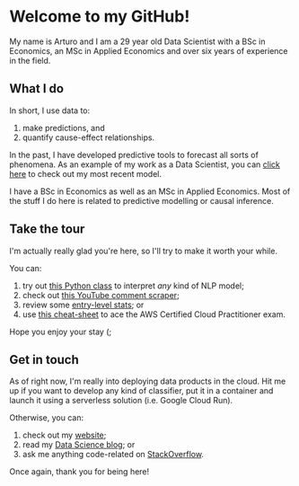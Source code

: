 # Welcome to my GitHub!
My name is Arturo and I am a 29 year old Data Scientist with a BSc in Economics, an MSc in Applied Economics and over six years of experience in the field.

## What I do
In short, I use data to:
1. make predictions, and
2. quantify cause-effect relationships.

In the past, I have developed predictive tools to forecast all sorts of phenomena. As an example of my work as a Data Scientist, you can [click here](https://developer.circulodecredito.com.mx/productos/fintech-score) to check out my most recent model.

I have a BSc in Economics as well as an MSc in Applied Economics. Most of the stuff I do here is related to predictive modelling or causal inference.

## Take the tour
I'm actually really glad you're here, so I'll try to make it worth your while.

You can:
1. try out [this Python class](https://github.com/ArturoSbr/understanding-vadr/blob/main/cod/03-lime/lime.py) to interpret *any* kind of NLP model;
2. check out [this YouTube comment scraper](https://github.com/ArturoSbr/youtube-dislike-count/blob/main/cod/01_data/youtube.py);
3. review some [entry-level stats](https://github.com/ArturoSbr/statistics-in-python); or
4. use [this cheat-sheet](https://github.com/ArturoSbr/aws-ccp-cheat-sheet) to ace the AWS Certified Cloud Practitioner exam.

Hope you enjoy your stay (;

## Get in touch
As of right now, I'm really into deploying data products in the cloud. Hit me up if you want to develop any kind of classifier, put it in a container and launch it using a serverless solution (i.e. Google Cloud Run).

Otherwise, you can:
1. check out my [website](https://www.soberonarturo.com/);
2. read my [Data Science blog](https://arturosbr.medium.com/); or
3. ask me anything code-related on [StackOverflow](https://stackoverflow.com/users/9795817/arturo-sbr).

Once again, thank you for being here!
